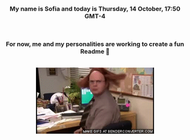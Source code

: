 


<div align="center">
<h3 >My name is Sofia and today is Thursday, 14 October, 17:50 GMT-4</h3><br>
<h3 >For now, me and my personalities are working to create a fun Readme 👋
</h3><br>
<img src='img/dwight.gif' alt='working...'/>
</div>
